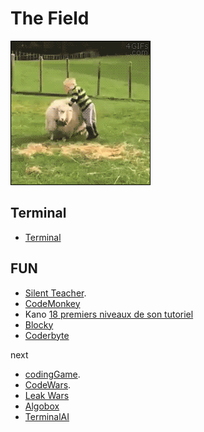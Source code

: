 # The Field

![prairie](../../Assets/prairie.gif)

## Terminal

- [Terminal](./01.Terminal)


## FUN

- [Silent Teacher](http://silentteacher.toxicode.fr/).
- [CodeMonkey](https://www.playcodemonkey.com/challenges/0)
- Kano [18 premiers niveaux de son tutoriel](https://world.kano.me/coding-challenges/training)
- [Blocky](https://developers.google.com/blockly/)
- [Coderbyte](https://coderbyte.com/challenges)

next

- [codingGame](https://www.codingame.com/learn).
- [CodeWars](https://www.codewars.com/).
- [Leak Wars](https://leekwars.com/)
- [Algobox](https://www.xm1math.net/algobox/index.html)
- [TerminalAI](https://terminal.c1games.com/)